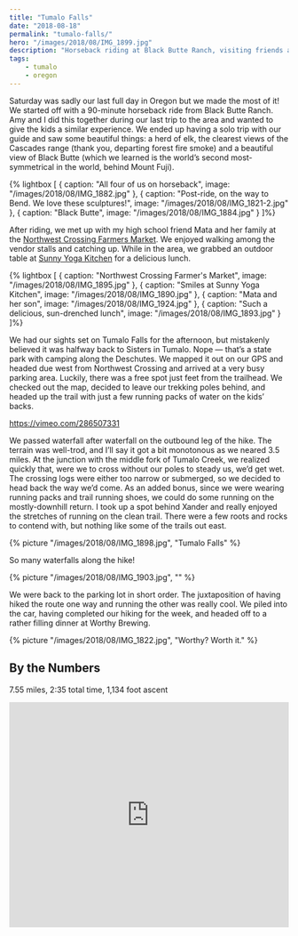 ```yaml
---
title: "Tumalo Falls"
date: "2018-08-18"
permalink: "tumalo-falls/"
hero: "/images/2018/08/IMG_1899.jpg"
description: "Horseback riding at Black Butte Ranch, visiting friends at Northwest Crossing Farmers Market, lunch at Sunny Yoga Kitchen, hiking at Tumalo Falls, and delicious beers at Worthy Brewing."
tags:
    - tumalo
    - oregon
---
```


Saturday was sadly our last full day in Oregon but we made the most of it! We started off with a 90-minute horseback ride from Black Butte Ranch. Amy and I did this together during our last trip to the area and wanted to give the kids a similar experience. We ended up having a solo trip with our guide and saw some beautiful things: a herd of elk, the clearest views of the Cascades range (thank you, departing forest fire smoke) and a beautiful view of Black Butte (which we learned is the world’s second most-symmetrical in the world, behind Mount Fuji).

{% lightbox [
    { caption: "All four of us on horseback", image: "/images/2018/08/IMG_1882.jpg" },
    { caption: "Post-ride, on the way to Bend. We love these sculptures!", image: "/images/2018/08/IMG_1821-2.jpg" },
    { caption: "Black Butte", image: "/images/2018/08/IMG_1884.jpg" }
]%}

After riding, we met up with my high school friend Mata and her family at the [Northwest Crossing Farmers Market](https://nwxfarmersmarket.com). We enjoyed walking among the vendor stalls and catching up. While in the area, we grabbed an outdoor table at [Sunny Yoga Kitchen](http://www.sunnyyogakitchen.com) for a delicious lunch.

{% lightbox [
    { caption: "Northwest Crossing Farmer's Market", image: "/images/2018/08/IMG_1895.jpg" },
    { caption: "Smiles at Sunny Yoga Kitchen", image: "/images/2018/08/IMG_1890.jpg" },
    { caption: "Mata and her son", image: "/images/2018/08/IMG_1924.jpg" },
    { caption: "Such a delicious, sun-drenched lunch", image: "/images/2018/08/IMG_1893.jpg" }
]%}

We had our sights set on Tumalo Falls for the afternoon, but mistakenly believed it was halfway back to Sisters in Tumalo. Nope — that’s a state park with camping along the Deschutes. We mapped it out on our GPS and headed due west from Northwest Crossing and arrived at a very busy parking area. Luckily, there was a free spot just feet from the trailhead. We checked out the map, decided to leave our trekking poles behind, and headed up the trail with just a few running packs of water on the kids’ backs.

https://vimeo.com/286507331

We passed waterfall after waterfall on the outbound leg of the hike. The terrain was well-trod, and I’ll say it got a bit monotonous as we neared 3.5 miles. At the junction with the middle fork of Tumalo Creek, we realized quickly that, were we to cross without our poles to steady us, we’d get wet. The crossing logs were either too narrow or submerged, so we decided to head back the way we’d come. As an added bonus, since we were wearing running packs and trail running shoes, we could do some running on the mostly-downhill return. I took up a spot behind Xander and really enjoyed the stretches of running on the clean trail. There were a few roots and rocks to contend with, but nothing like some of the trails out east.

{% picture "/images/2018/08/IMG_1898.jpg", "Tumalo Falls" %}

So many waterfalls along the hike!

{% picture "/images/2018/08/IMG_1903.jpg", "" %}

We were back to the parking lot in short order. The juxtaposition of having hiked the route one way and running the other was really cool. We piled into the car, having completed our hiking for the week, and headed off to a rather filling dinner at Worthy Brewing.

{% picture "/images/2018/08/IMG_1822.jpg", "Worthy? Worth it." %}

## By the Numbers

7.55 miles, 2:35 total time, 1,134 foot ascent

<iframe src="https://www.strava.com/activities/1781859216/embed/9cbbc2ba4a8070977d6efa13857c1619612efea0" width="100%" height="405" frameborder="0" scrolling="no"></iframe>
